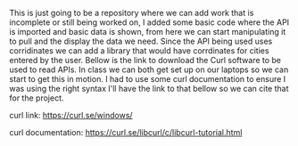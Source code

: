 This is just going to be a repository where we can add work that is incomplete or still being worked on, I added some basic code where the API is imported and basic data is shown, from here we can start manipulating it to pull and the display the data we need. Since the API
being used uses corridinates we can add a library that would have corrdinates for cities entered by the user. Bellow is the link to download the Curl software to be used to read APIs. In class we can both get set up on our laptops so we can start to get this in motion.
I had to use some curl documentation to ensure I was using the right syntax I'll have the link to that bellow so we can cite that for the project.

curl link: https://curl.se/windows/

curl documentation: https://curl.se/libcurl/c/libcurl-tutorial.html
